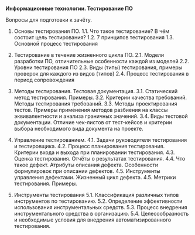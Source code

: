 **Информационные технологии. Тестирование ПО**

Вопросы для подготовки к зачёту.

1. Основы тестирования ПО.
1.1. Что такое тестирование? В чём состоит цель тестирования?
1.2. 7 принципов тестирования
1.3. Основной процесс тестирования

2. Тестирование в течение жизненного цикла ПО.
2.1. Модели разработки ПО, отличительные особенности каждой из моделей
2.2. Уровни тестирования ПО
2.3. Виды (типы) тестирования, примеры проверок для каждого из видов (типов)
2.4. Процесс тестирования в период сопровождения

3. Методы тестирования. Тестовая документация.
3.1. Статический метод тестирования. Примеры.
3.2. Критерии качества требований. Методы тестирования требований.
3.3. Методы проектирования тестов. Примеры применения методов разбиения на классы эквивалентности и анализа граничных значений.
3.4. Виды тестовой документации. Отличие чек-листов от тест-кейсов и критерии выбора необходимого вида документа на проекте.

4. Управление тестированием.
4.1. Задачи руководителя тестирования и тестировщика.
4.2. Процесс планирования тестирования. Критерии входа и выхода при планировании тестирования.
4.3. Оценка тестирования. Отчёты о результатах тестирования.
4.4. Что такое дефект. Атрибуты описания дефекта. Особенности формулировок при описании дефектов.
4.5. Инструменты управления дефектами. Жизненный цикл дефекта.
4.5. Метрики тестирования. Примеры.

5. Инструменты тестирования
5.1. Классификация различных типов инструментов по тестированию.
5.2. Определение эффективности использования инструментальных средств. 
5.3. Процесс внедрения инструментального средства в организацию.
5.4. Целесообразность и необходимые условия для внедрения автоматизированного тестирования. 